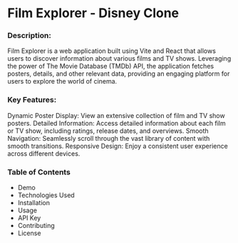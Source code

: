 # Film Explorer - Disney Clone

###  Description:

Film Explorer is a web application built using Vite and React that allows users to discover information about various films and TV shows. Leveraging the power of The Movie Database (TMDb) API, the application fetches posters, details, and other relevant data, providing an engaging platform for users to explore the world of cinema.

### Key Features:

Dynamic Poster Display: View an extensive collection of film and TV show posters.
Detailed Information: Access detailed information about each film or TV show, including ratings, release dates, and overviews.
Smooth Navigation: Seamlessly scroll through the vast library of content with smooth transitions.
Responsive Design: Enjoy a consistent user experience across different devices.

### Table of Contents

- Demo
- Technologies Used
- Installation
- Usage
- API Key
- Contributing
- License
